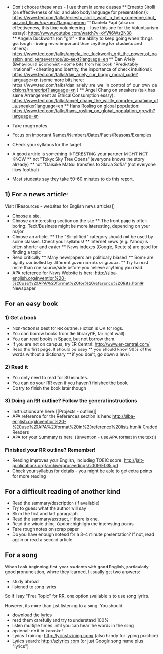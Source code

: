 * Don't choose these ones - I use them in some classes
** Ernesto Sirolli (on effectiveness of aid, and also body language for presentations): https://www.ted.com/talks/ernesto_sirolli_want_to_help_someone_shut_up_and_listen/up-next?language=en
** Daniela Papi (also on effectiveness, this time volunteering - I use this one for the Voluntourism essay): https://www.youtube.com/watch?v=oYWl6Wz2NB8  
** Angela Duckworth (on "grit" - the ability to keep going when things get tough - being more important than anything for students and others): https://www.ted.com/talks/angela_lee_duckworth_grit_the_power_of_passion_and_perseverance/up-next?language=en
** Dan Ariely (Behavioural Economist - some bits from his book "Predictably Irrational" - cheating and identity, the importance of check intuitions): https://www.ted.com/talks/dan_ariely_our_buggy_moral_code?language=en (some more bits here: https://www.ted.com/talks/dan_ariely_are_we_in_control_of_our_own_decisions/transcript?language=en )
** Angel Chang on sneakers (talk has same Arrangement as Ethical Consumption essay): https://www.ted.com/talks/angel_chang_the_wildly_complex_anatomy_of_a_sneaker?language=en
** Hans Rosling on global population: https://www.ted.com/talks/hans_rosling_on_global_population_growth?language=en




 


* Take rough notes
* Focus on important Names/Numbers/Dates/Facts/Reasons/Examples
* CHeck your syllabus for the target
* A good article is something INTERESTING your partner MIGHT NOT KNOW
** not "Tokyo Sky Tree Opens" (everyone knows the story already)
** not "Daisuke Matsui transfers to Slavia Sofia" (not everyone likes football)
* Most students say they take 50-60 minutes to do this report.


## 1) For a news article:
Visit [[Resources - websites for English news articles]]
* Choose a site.
* Choose an interesting section on the site
** The front page is often boring: Tech/Business might be more interesting, depending on your major
* Choose an article.
** The "Simplified" category should not be used by some classes. Check your syllabus!
** Internet news (e.g. Yahoo) is often shorter and easier
** News indexes (Google, Reuters) are good for finding a topic
* Read critically
** Many newspapers are politically biased.
** Some are tightly controlled by different governments or groups.
** Try to read more than one source/side before you believe anything you read.
* APA reference for News Website is here: http://alba-english.org/Invention%20-%20use%20APA%20format%20for%20reference%20lists.html# Newspaper
 

## For an easy book
### 1) Get a book
* Non-fiction is best for RR outline. Fiction is OK for logs.
* You can borrow books from the library(1F, far right wall).
* You can read books in Space, but not borrow them.
* If you are not on campus, try ER Central: http://www.er-central.com/
* Read the first page. It should be easy
** you should know 98% of the words without a dictionary
** if you don't, go down a level.

### 2) Read it
* You only need to read for 30 minutes.
* You can do your RR even if you haven't finished the book.
* Do try to finish the book later though

### 3) Doing an RR outline? Follow the general instructions
* Instructions are here: [[Projects - outline]]
* APA reference for the References section is here: http://alba-english.org/Invention%20-%20use%20APA%20format%20in%20reference%20lists.html# Graded Readers
* APA for your Summary is here: [[Invention - use APA format in the text]]

### Finished your RR outline? Remember!
* Reading improves your English, including TOEIC score: http://jalt-publications.org/archive/proceedings/2009/E035.pd
* Check your syllabus for details - you might be able to get extra points for more reading



##  For a difficult reading of another kind
* Read the summary/description (if available)
* Try to guess what the author will say
* Skim the first and last paragraph
* Read the summary/abstract, if there is one.
* Read the whole thing. Option: highlight the interesting points
* Take rough notes on scrap paper
* Do you have enough notesd for a 3-4 minute presentation? If not, read again or read a second article

## For a song
When I ask beginning first-year students with good English, particularly good pronunciation, where they learned, I usually get two answers:
* study abroad
* listened to song lyrics

So if I say "Free Topic" for RR, one option available is to use song lyrics.

However, its more than just listening to a song. You should:
* download the lyrics
* read them carefully and try to understand 100%
* listen multiple times until you can hear the words in the song
* optional: do it in karaoke!
* Lyrics Training: http://lyricstraining.com/ (also handy for typing practice)
* Lyrics search: http://azlyrics.com  (or just Google song name plus "lyrics")